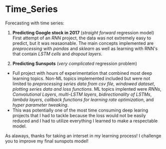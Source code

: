 # Time_Series
Forecasting with time series:

1. **Predicting Google stock in 2017** (*straight forward* regression model)
  First attempt of an *RNN* project, the data was not extremely easy to predict, but it was reasaonable. The main concepts implemented are *preprocessing* with *pandas* and *sklearn* as well as learning with RNN's that contain *LSTM cells* and *dropout layers*.
  
2. **Predicting Sunspots** (*very complicated* regression problem)
* Full project with hours of experimentation that combined most deep learning topics. Non-ML topics implemented included but were not limited to *preprocessing series data from csv file*, *windowed dataset*, *plotting series data and loss functions*. ML topics implented were *RNNs*, *Convolutional Layers*, *multi-LSTM layers*, *bidirectionality of LSTMs*, *lambda layers*, *callback functions for learning rate optimization*, and *hyper parameter tweaking*. 
* This was potentially one of the most time consuming deep learing projects that I had to tackle because the loss would not be easily reduced and I had to utilize everything I learned to make a respectable model.

As alaways, thanks for taking an interset in my learning process! I challenge you to improve my final sunspots model!
